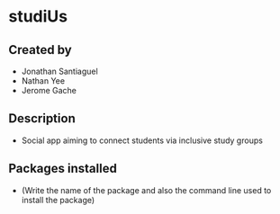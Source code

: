 # studiUs

## Created by
- Jonathan Santiaguel
- Nathan Yee
- Jerome Gache 

## Description
- Social app aiming to connect students via inclusive study groups

## Packages installed
- (Write the name of the package and also the command line used to
install the package)
